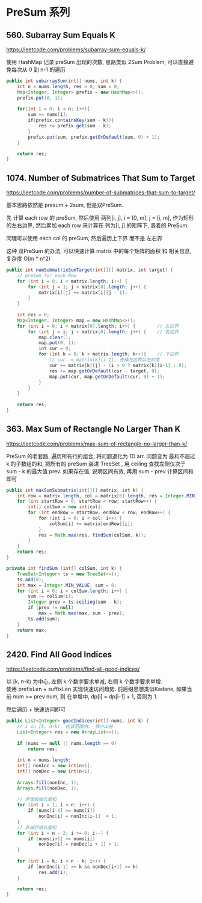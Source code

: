 # PreSum 系列
## 560. Subarray Sum Equals K
https://leetcode.com/problems/subarray-sum-equals-k/

使用 HashMap 记录 preSum 出现的次数, 思路类似 2Sum Problem, 可以直接避免每次从 0 到 n-1 的遍历

```java
public int subarraySum(int[] nums, int k) {
    int n = nums.length, res = 0, sum = 0;
    Map<Integer, Integer> prefix = new HashMap<>();
    prefix.put(0, 1);
    
    for(int i = 0; i < n; i++){
        sum += nums[i];
        if(prefix.containsKey(sum - k)){
            res += prefix.get(sum - k);
        }
        prefix.put(sum, prefix.getOrDefault(sum, 0) + 1);
    }

    return res;
}
```

## 1074. Number of Submatrices That Sum to Target
https://leetcode.com/problems/number-of-submatrices-that-sum-to-target/

基本思路依然是 presum + 2sum, 但是双PreSum. 

先 计算 each row 的 preSum, 然后使用 两列[i, j], i = [0, m], j = [i, m], 作为矩形的左右边界, 然后累加 each row 来计算在 列为[i, j] 的矩阵下, 竖着的 PreSum.

同理可以使用 each col 的 preSum, 然后遍历上下界 而不是 左右界

这种 双PreSum 的办法, 可以快速计算 matrix 中的每个矩阵的面积 和 相关信息, 复杂度 O(m * n^2)

```java
public int numSubmatrixSumTarget(int[][] matrix, int target) {
    // preSum for each Row
    for (int i = 0; i < matrix.length; i++) {
        for (int j = 1; j < matrix[0].length; j++) {
            matrix[i][j] += matrix[i][j - 1];
        }
    }
    
    int res = 0;
    Map<Integer, Integer> map = new HashMap<>();
    for (int i = 0; i < matrix[0].length; i++) {        // 左边界
        for (int j = i; j < matrix[0].length; j++) {    // 右边界
            map.clear();
            map.put(0, 1);
            int cur = 0;
            for (int k = 0; k < matrix.length; k++){    // 下边界
                // cur -= matrix[k][i-1], 去掉左边界以左的值
                cur += matrix[k][j] - (i > 0 ? matrix[k][i-1] : 0); 
                res += map.getOrDefault(cur - target, 0);
                map.put(cur, map.getOrDefault(cur, 0) + 1);
            }
        }
    }
    
    return res;
}
```




## 363. Max Sum of Rectangle No Larger Than K
https://leetcode.com/problems/max-sum-of-rectangle-no-larger-than-k/

PreSum 的老套路, 遍历所有行的组合, 将问题退化为 1D arr. 问题变为 最和不超过 k 的子数组的和, 把所有的 preSum 装进 TreeSet , 用 ceiling 查找左侧仅次于 sum - k 的最大值 prev. 如果存在值, 说明区间有效, 再用 sum - prev 计算区间和即可

```java
public int maxSumSubmatrix(int[][] matrix, int k) {
    int row = matrix.length, col = matrix[0].length, res = Integer.MIN_VALUE;
    for (int startRow = 0; startRow < row; startRow++) {
        int[] colSum = new int[col];
        for (int endRow = startRow; endRow < row; endRow++) {
            for (int i = 0; i < col; i++) {
                colSum[i] += matrix[endRow][i];
            }
            res = Math.max(res, findSum(colSum, k));
        }
    }
    return res;
}

private int findSum (int[] colSum, int k) {
    TreeSet<Integer> ts = new TreeSet<>();
    ts.add(0);
    int max = Integer.MIN_VALUE, sum = 0;
    for (int i = 0; i < colSum.length; i++) {
        sum += colSum[i];
        Integer prev = ts.ceiling(sum - k);
        if (prev != null)
            max = Math.max(max, sum - prev);
        ts.add(sum);
    }
    return max;
}
```

## 2420. Find All Good Indices
https://leetcode.com/problems/find-all-good-indices/

以 [k, n-k) 为中心, 左侧 k 个数字要求单减, 右侧 k 个数字要求单增.    
使用 prefixLen + suffixLen 实现快速访问趋势. 前后缀思想类似Kadane, 如果当前 num >= prev num, 则 在单增中, dp[i] = dp[i-1] + 1, 否则为 1.

然后遍历 + 快速访问即可

```java
public List<Integer> goodIndices(int[] nums, int k) {
    // i in [k, n-k), 在该范围内， 找小山谷
    List<Integer> res = new ArrayList<>();
    
    if (nums == null || nums.length == 0)
        return res;
    
    int n = nums.length;
    int[] nonInc = new int[n+1];
    int[] nonDec = new int[n+1];
    
    Arrays.fill(nonInc, 1);
    Arrays.fill(nonDec, 1);
    
    // 非增前缀长度和
    for (int i = 1; i < n; i++) {
        if (nums[i-1] >= nums[i])
            nonInc[i] = nonInc[i-1]  + 1;
    }
    // 非减后缀长度和
    for (int i = n - 2; i >= 0; i--) {
        if (nums[i+1] >= nums[i]) 
            nonDec[i] = nonDec[i + 1] + 1;
    }
    
    for (int i = k; i < n - k; i++) {
        if (nonInc[i-1] >= k && nonDec[i+1] >= k)
            res.add(i);
    }

    return res;
}
```